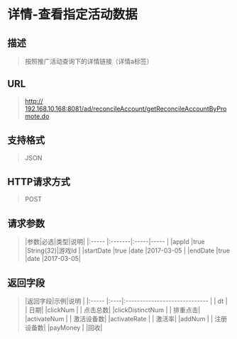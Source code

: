 # 详情-查看指定活动数据## 描述
> 按照推广活动查询下的详情链接（详情a标签）

## URL
> [http:// 192.168.10.168:8081/ad/reconcileAccount/getReconcileAccountByPromote.do](http://dataviewer.ilongyuan.com.cn/ad/reconcileAccount/getReconcileAccountByPromote.do)

## 支持格式
> JSON

## HTTP请求方式
> POST

## 请求参数
> |参数|必选|类型|说明|
|:-----  |:-------|:-----|-----                               |
|appId    |true    |String(32)|游戏Id      |
|startDate    |true    |date   |2017-03-05 |
|endDate    |true    |date   |2017-03-05|   


## 返回字段
> |返回字段|示例|说明                              |
|:-----   |:----|:-----------------------------    |
| dt      |  | 日期|
|clickNum     |  | 点击总数|
|clickDistinctNum     |  | 排重点击|
|activateNum     |  | 激活设备数|
|activateRate     |  | 激活率|
|addNum     |  | 注册设备数|
|payMoney     |  |回收|

